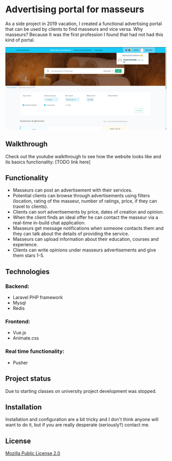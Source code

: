 # Advertising portal for masseurs

As a side project in 2019 vacation, I created a functional advertising portal that can be used by clients to find masseurs and vice versa. Why masseurs? Because It was the first profession I found that had not had this kind of portal.

![Screenshot](preview.jpg)

## Walkthrough

Check out the youtube walkthrough to see how the website looks like and its basics functionality:
[TODO link here]

## Functionality
- Masseurs can post an advertisement with their services.
- Potential clients can browse through advertisements using filters (location, rating of the masseur, number of ratings, price, if they can travel to clients).
- Clients can sort advertisements by price, dates of creation and opinion.
- When the client finds an ideal offer he can contact the masseur via a real-time in-build chat application.
- Masseurs get message notifications when someone contacts them and they can talk about the details of providing the service.
- Masseurs can upload information about their education, courses and experience.
- Clients can write opinions under masseurs advertisements and give them stars 1-5.

## Technologies
### Backend:
- Laravel PHP framework
- Mysql
- Redis
### Frontend:
- Vue.js
- Animate.css
### Real time functionality:
- Pusher

## Project status

Due to starting classes on university project development was stopped.


## Installation

Installation and configuration are a bit tricky and I don't think anyone will want to do it, but if you are really desperate (seriously?) contact me.


## License
[Mozilla Public License 2.0](https://choosealicense.com/licenses/mpl-2.0/)
